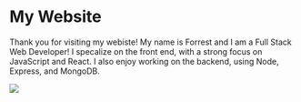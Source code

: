 # My Website
Thank you for visiting my webiste! My name is Forrest and I am a Full Stack Web Developer! I specalize on the front end, with a strong focus on JavaScript and React. I also enjoy working on the backend, using Node, Express, and MongoDB.

![](https://media.giphy.com/media/Nx0rz3jtxtEre/giphy.gif)
